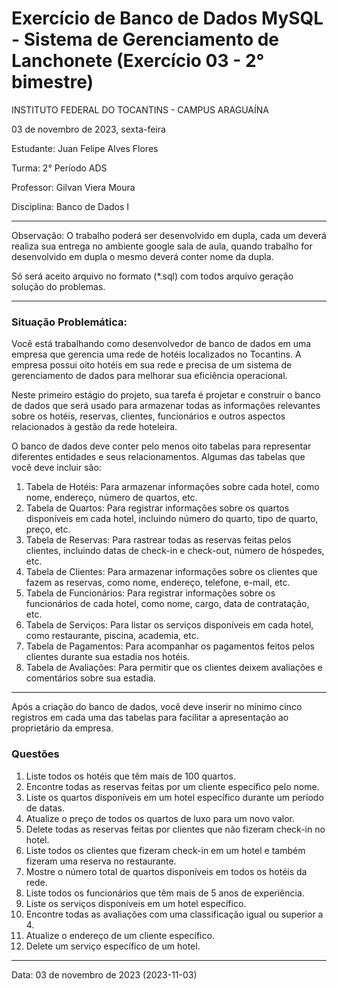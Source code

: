 # Exercício de Banco de Dados MySQL - Sistema de Gerenciamento de Lanchonete (Exercício 03 - 2° bimestre)

<p>INSTITUTO FEDERAL DO TOCANTINS - CAMPUS ARAGUAÍNA</p>
<p>03 de novembro de 2023, sexta-feira</p>
<p>Estudante: Juan Felipe Alves Flores</p>
<p>Turma: 2° Período ADS</p>
<p>Professor: Gilvan Viera Moura</p>
<p>Disciplina: Banco de Dados I</p>

<hr></hr>

<p>Observação: O trabalho poderá ser desenvolvido em dupla, cada um deverá realiza sua entrega no ambiente google sala de aula, quando trabalho for desenvolvido em dupla o mesmo deverá conter nome da dupla.

 Só será aceito arquivo no formato (*.sql) com todos arquivo geração solução do problemas.</p>

<hr></hr>

### Situação Problemática:

<p>
Você está trabalhando como desenvolvedor de banco de dados em uma empresa que gerencia uma rede de hotéis localizados no Tocantins. A empresa possui oito hotéis em sua rede e precisa de um sistema de gerenciamento de dados para melhorar sua eficiência operacional. 

Neste primeiro estágio do projeto, sua tarefa é projetar e construir o banco de dados que será usado para armazenar todas as informações relevantes sobre os hotéis, reservas, clientes, funcionários e outros aspectos relacionados à gestão da rede hoteleira.

O banco de dados deve conter pelo menos oito tabelas para representar diferentes entidades e seus relacionamentos. Algumas das tabelas que você deve incluir são:

1. Tabela de Hotéis: Para armazenar informações sobre cada hotel, como nome, endereço, número de quartos, etc.
2. Tabela de Quartos: Para registrar informações sobre os quartos disponíveis em cada hotel, incluindo número do quarto, tipo de quarto, preço, etc.
3. Tabela de Reservas: Para rastrear todas as reservas feitas pelos clientes, incluindo datas de check-in e check-out, número de hóspedes, etc.
4. Tabela de Clientes: Para armazenar informações sobre os clientes que fazem as reservas, como nome, endereço, telefone, e-mail, etc.
5. Tabela de Funcionários: Para registrar informações sobre os funcionários de cada hotel, como nome, cargo, data de contratação, etc.
6. Tabela de Serviços: Para listar os serviços disponíveis em cada hotel, como restaurante, piscina, academia, etc.
7. Tabela de Pagamentos: Para acompanhar os pagamentos feitos pelos clientes durante sua estadia nos hotéis.
8. Tabela de Avaliações: Para permitir que os clientes deixem avaliações e comentários sobre sua estadia.
</p>

<hr></hr>

<p>
Após a criação do banco de dados, você deve inserir no mínimo cinco registros em cada uma das tabelas para facilitar a apresentação ao proprietário da empresa.
</p>

### Questões

1. Liste todos os hotéis que têm mais de 100 quartos.
2. Encontre todas as reservas feitas por um cliente específico pelo nome.
3. Liste os quartos disponíveis em um hotel específico durante um período de datas.
4. Atualize o preço de todos os quartos de luxo para um novo valor.
5. Delete todas as reservas feitas por clientes que não fizeram check-in no hotel.
6. Liste todos os clientes que fizeram check-in em um hotel e também fizeram uma reserva no restaurante.
7. Mostre o número total de quartos disponíveis em todos os hotéis da rede.
8. Liste todos os funcionários que têm mais de 5 anos de experiência.
9. Liste os serviços disponíveis em um hotel específico.
10. Encontre todas as avaliações com uma classificação igual ou superior a 4.
11. Atualize o endereço de um cliente específico.
12. Delete um serviço específico de um hotel.

<hr></hr>

<p>Data: 03 de novembro de 2023 (2023-11-03)<p>